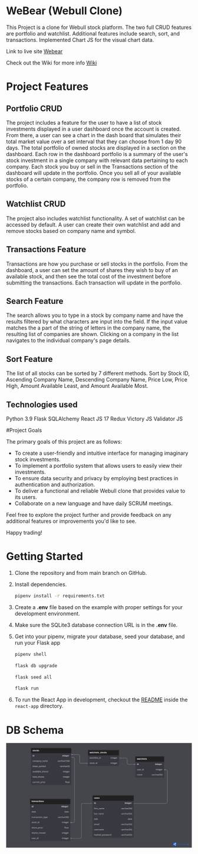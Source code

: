 # WeBear (Webull Clone)

This Project is a clone for Webull stock platform. The two full CRUD features are portfolio and watchlist. Additional features include search, sort, and transactions. 
Implemented Chart JS for the visual chart data.

Link to live site [Webear](https://webull.onrender.com)

Check out the Wiki for more info [Wiki](https://github.com/Simpsonc86/Webull-Clone/wiki)

# Project Features
## Portfolio CRUD

The project includes a feature for the user to have a list of stock investments displayed in a user dashboard once the account is created. From there, a user can see a chart in the dash board that simulates their total market value over a set interval that they can choose from 1 day 90 days. The total portfolio of owned stocks are displayed in a section on the dashboard. Each row in the dashboard portfolio is a summary of the user's stock investment in a single company with relevant data pertaining to each company. Each stock you buy or sell in the Transactions section of the dashboard will update in the portfolio. Once you sell all of your available stocks of a certain company, the company row is removed from the portfolio.

## Watchlist CRUD

The project also includes watchlist functionality. A set of watchlist can be accessed by default. A user can create their own watchlist and add and remove stocks based on company name and symbol. 

## Transactions Feature
Transactions are how you purchase or sell stocks in the portfolio. From the dashboard, a user can set the amount of shares they wish to buy of an available stock, and then see the total cost of the investment before submitting the transactions. Each transaction will update in the portfolio. 

## Search Feature
The search allows you to type in a stock by company name and have the results filtered by what characters are input into the field. If the input value matches the a part of the string of letters in the company name, the resulting list of companies are shown. Clicking on a company in the list navigates to the individual company's page details.

## Sort Feature
The list of all stocks can be sorted by 7 different methods. Sort by Stock ID, Ascending Company Name, Descending Company Name, Price Low, Price High, Amount Available Least, and Amount Available Most.

## Technologies used
Python 3.9
Flask
SQLAlchemy
React JS 17
Redux
Victory JS
Validator JS

#Project Goals

The primary goals of this project are as follows:

   * To create a user-friendly and intuitive interface for managing imaginary stock investments.
   * To implement a portfolio system that allows users to easily view their investments.
   * To ensure data security and privacy by employing best practices in authentication and authorization.
   * To deliver a functional and reliable Webull clone that provides value to its users.
   * Collaborate on a new language and have daily SCRUM meetings.

Feel free to explore the project further and provide feedback on any additional features or improvements you'd like to see.

Happy trading!

# Getting Started

1. Clone the repository and from main branch on GitHub.

2. Install dependencies.

      ```bash
      pipenv install -r requirements.txt
      ```

3. Create a **.env** file based on the example with proper settings for your
   development environment.

4. Make sure the SQLite3 database connection URL is in the **.env** file.

5. Get into your pipenv, migrate your database, seed your database, and run your Flask app

   ```bash
   pipenv shell
   ```

   ```bash
   flask db upgrade
   ```

   ```bash
   flask seed all
   ```

   ```bash
   flask run
   ```

7. To run the React App in development, checkout the [README](./react-app/README.md) inside the `react-app` directory.

# DB Schema

![Alt text](250014460-a23653b8-14f1-440e-9b1e-c4d89321a7a6.png)
